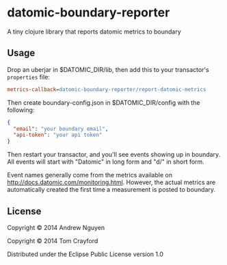# datomic-boundary-reporter

A tiny clojure library that reports datomic metrics to boundary

## Usage

Drop an uberjar in $DATOMIC_DIR/lib, then add this to your transactor's `properties` file:

```ini
metrics-callback=datomic-boundary-reporter/report-datomic-metrics
```

Then create boundary-config.json in $DATOMIC_DIR/config with the following:

```json
{
  "email": "your boundary email",
  "api-token": "your api token"
}
```

Then restart your transactor, and you'll see events showing up in boundary. All
events will start with "Datomic" in long form and "d/" in short form. 

Event names generally come from the metrics available on
http://docs.datomic.com/monitoring.html.  However, the actual metrics are
automatically created the first time a measurement is posted to boundary.

## License

Copyright © 2014 Andrew Nguyen

Copyright © 2014 Tom Crayford

Distributed under the Eclipse Public License version 1.0

